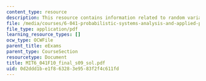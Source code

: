 ```yaml
---
content_type: resource
description: This resource contains information related to random variables.
file: /media/courses/6-041-probabilistic-systems-analysis-and-applied-probability-fall-2010/0d2ddd1be1f863283e9583f2f4c611fd_MIT6_041F10_final_s09_sol.pdf
file_type: application/pdf
learning_resource_types: []
ocw_type: OCWFile
parent_title: eExams
parent_type: CourseSection
resourcetype: Document
title: MIT6_041F10_final_s09_sol.pdf
uid: 0d2ddd1b-e1f8-6328-3e95-83f2f4c611fd
---
```

